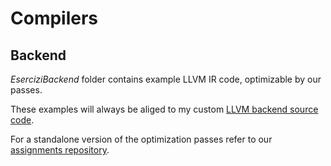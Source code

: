 # Compilers
## Backend
_EserciziBackend_ folder contains example LLVM IR code, optimizable by our passes.

These examples will always be aliged to my custom [LLVM backend source code](https://github.com/mc-cat-tty/llvm-17.0.6-compilers).

For a standalone version of the optimization passes refer to our [assignments repository](https://github.com/ent0n29/compilers-assignments).